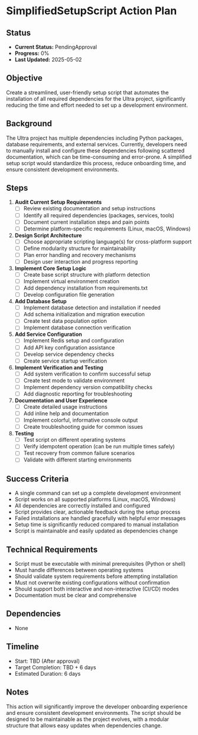 # SimplifiedSetupScript Action Plan

## Status

- **Current Status:** PendingApproval
- **Progress:** 0%
- **Last Updated:** 2025-05-02

## Objective

Create a streamlined, user-friendly setup script that automates the installation of all required dependencies for the Ultra project, significantly reducing the time and effort needed to set up a development environment.

## Background

The Ultra project has multiple dependencies including Python packages, database requirements, and external services. Currently, developers need to manually install and configure these dependencies following scattered documentation, which can be time-consuming and error-prone. A simplified setup script would standardize this process, reduce onboarding time, and ensure consistent development environments.

## Steps

1. **Audit Current Setup Requirements**
   - [ ] Review existing documentation and setup instructions
   - [ ] Identify all required dependencies (packages, services, tools)
   - [ ] Document current installation steps and pain points
   - [ ] Determine platform-specific requirements (Linux, macOS, Windows)

2. **Design Script Architecture**
   - [ ] Choose appropriate scripting language(s) for cross-platform support
   - [ ] Define modularity structure for maintainability
   - [ ] Plan error handling and recovery mechanisms
   - [ ] Design user interaction and progress reporting

3. **Implement Core Setup Logic**
   - [ ] Create base script structure with platform detection
   - [ ] Implement virtual environment creation
   - [ ] Add dependency installation from requirements.txt
   - [ ] Develop configuration file generation

4. **Add Database Setup**
   - [ ] Implement database detection and installation if needed
   - [ ] Add schema initialization and migration execution
   - [ ] Create test data population option
   - [ ] Implement database connection verification

5. **Add Service Configuration**
   - [ ] Implement Redis setup and configuration
   - [ ] Add API key configuration assistance
   - [ ] Develop service dependency checks
   - [ ] Create service startup verification

6. **Implement Verification and Testing**
   - [ ] Add system verification to confirm successful setup
   - [ ] Create test mode to validate environment
   - [ ] Implement dependency version compatibility checks
   - [ ] Add diagnostic reporting for troubleshooting

7. **Documentation and User Experience**
   - [ ] Create detailed usage instructions
   - [ ] Add inline help and documentation
   - [ ] Implement colorful, informative console output
   - [ ] Create troubleshooting guide for common issues

8. **Testing**
   - [ ] Test script on different operating systems
   - [ ] Verify idempotent operation (can be run multiple times safely)
   - [ ] Test recovery from common failure scenarios
   - [ ] Validate with different starting environments

## Success Criteria

- A single command can set up a complete development environment
- Script works on all supported platforms (Linux, macOS, Windows)
- All dependencies are correctly installed and configured
- Script provides clear, actionable feedback during the setup process
- Failed installations are handled gracefully with helpful error messages
- Setup time is significantly reduced compared to manual installation
- Script is maintainable and easily updated as dependencies change

## Technical Requirements

- Script must be executable with minimal prerequisites (Python or shell)
- Must handle differences between operating systems
- Should validate system requirements before attempting installation
- Must not overwrite existing configurations without confirmation
- Should support both interactive and non-interactive (CI/CD) modes
- Documentation must be clear and comprehensive

## Dependencies

- None

## Timeline

- Start: TBD (After approval)
- Target Completion: TBD + 6 days
- Estimated Duration: 6 days

## Notes

This action will significantly improve the developer onboarding experience and ensure consistent development environments. The script should be designed to be maintainable as the project evolves, with a modular structure that allows easy updates when dependencies change.